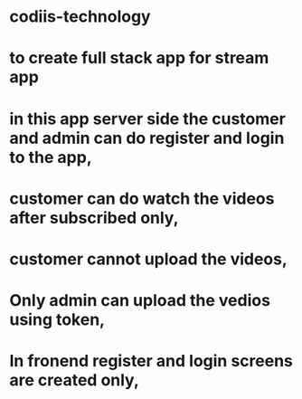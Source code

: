 # codiis-technology
# to create full stack app for stream app
# in this app server side the customer and admin can do  register and login to the app,
# customer can do watch the videos after subscribed only,
# customer cannot upload the videos,
# Only admin can upload the vedios using token,
# In fronend register and login screens are created only,
